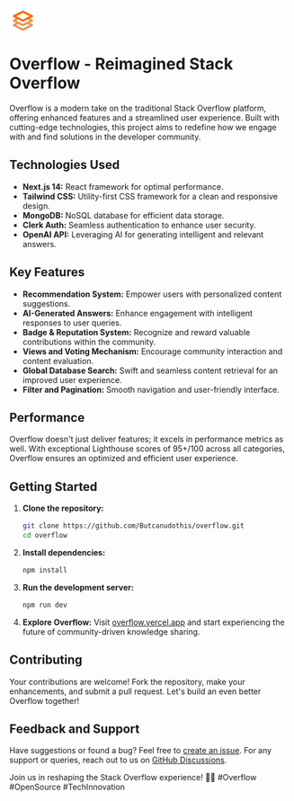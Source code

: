 ![Overflow Logo](https://github.com/Butcanudothis/overflow/blob/main/public/assets/images/site-logo.svg)

# Overflow - Reimagined Stack Overflow

Overflow is a modern take on the traditional Stack Overflow platform, offering
enhanced features and a streamlined user experience. Built with cutting-edge
technologies, this project aims to redefine how we engage with and find
solutions in the developer community.

## Technologies Used

- **Next.js 14:** React framework for optimal performance.
- **Tailwind CSS:** Utility-first CSS framework for a clean and responsive
  design.
- **MongoDB:** NoSQL database for efficient data storage.
- **Clerk Auth:** Seamless authentication to enhance user security.
- **OpenAI API:** Leveraging AI for generating intelligent and relevant answers.

## Key Features

- **Recommendation System:** Empower users with personalized content
  suggestions.
- **AI-Generated Answers:** Enhance engagement with intelligent responses to
  user queries.
- **Badge & Reputation System:** Recognize and reward valuable contributions
  within the community.
- **Views and Voting Mechanism:** Encourage community interaction and content
  evaluation.
- **Global Database Search:** Swift and seamless content retrieval for an
  improved user experience.
- **Filter and Pagination:** Smooth navigation and user-friendly interface.

## Performance

Overflow doesn't just deliver features; it excels in performance metrics as
well. With exceptional Lighthouse scores of 95+/100 across all categories,
Overflow ensures an optimized and efficient user experience.

## Getting Started

1. **Clone the repository:**
   ```bash
   git clone https://github.com/Butcanudothis/overflow.git
   cd overflow
   ```

2. **Install dependencies:**
   ```bash
   npm install
   ```

3. **Run the development server:**
   ```bash
   npm run dev
   ```

4. **Explore Overflow:**
   Visit [overflow.vercel.app](https://overflow.vercel.app/) and start
   experiencing the future of community-driven knowledge sharing.

## Contributing

Your contributions are welcome! Fork the repository, make your enhancements, and
submit a pull request. Let's build an even better Overflow together!

## Feedback and Support

Have suggestions or found a bug? Feel free
to [create an issue](https://github.com/Butcanudothis/overflow/issues). For any
support or queries, reach out to us
on [GitHub Discussions](https://github.com/Butcanudothis/overflow/discussions).

Join us in reshaping the Stack Overflow experience! 🚀✨ #Overflow #OpenSource
#TechInnovation